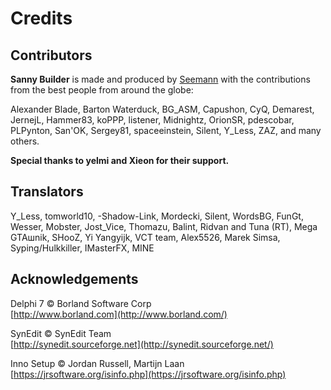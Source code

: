 # Credits

## Contributors

**Sanny Builder** is made and produced by [Seemann](https://github.com/x87) with the contributions from the best people from around the globe:

Alexander Blade, Barton Waterduck, BG\_ASM, Capushon, CyQ, Demarest, JernejL, Hammer83, koPPP, listener, Midnightz, OrionSR, pdescobar, PLPynton, San'OK, Sergey81, spaceeinstein, Silent, Y\_Less, ZAZ, and many others.

**Special thanks to yelmi and Xieon for their support.**

## Translators

Y\_Less, tomworld10, -Shadow-Link, Mordecki, Silent, WordsBG, FunGt, Wesser, Mobster, Jost\_Vice, Thomazu, Balint, Ridvan and Tuna \(RT\), Mega GTAшnik, SHooZ, Yi Yangyijk, VCT team, Alex5526, Marek Simsa, Syping/Hulkkiller, IMasterFX, MINE

## Acknowledgements

Delphi 7 © Borland Software Corp  
[http://www.borland.com](http://www.borland.com/)

SynEdit © SynEdit Team  
[http://synedit.sourceforge.net](http://synedit.sourceforge.net/)

Inno Setup © Jordan Russell, Martijn Laan  
[https://jrsoftware.org/isinfo.php](https://jrsoftware.org/isinfo.php)



